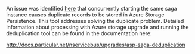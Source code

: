 An issue was identified [here](https://github.com/Particular/NServiceBus.AzureStoragePersistence/issues/26) that concurrently starting the same saga instance causes duplicate records to be stored in Azure Storage Persistence.
This tool addresses solving the duplicate problem. Detailed information about processing with Azure storage upgrade and running the deduplication tool can be found in the documentation here:

http://docs.particular.net/nservicebus/upgrades/asp-saga-deduplication
